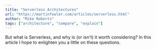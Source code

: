 ```yaml
---
title: "Serverless Architectures"
url: "https://martinfowler.com/articles/serverless.html"
author: "Mike Roberts"
tags: ["architecture", "compare", "explain"]
---
```


But what is Serverless, and why is (or isn't) it worth considering? In this article I hope to enlighten you a little on these questions.